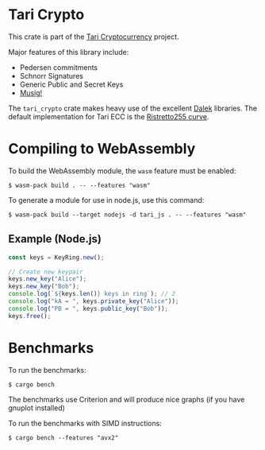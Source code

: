 # Tari Crypto

This crate is part of the [Tari Cryptocurrency](https://tari.com) project.

Major features of this library include:

* Pedersen commitments
* Schnorr Signatures
* Generic Public and Secret Keys
* [Musig!](https://blockstream.com/2018/01/23/musig-key-aggregation-schnorr-signatures/)

The `tari_crypto` crate makes heavy use of the excellent [Dalek](https://github.com/dalek-cryptography/curve25519-dalek)
libraries. The default implementation for Tari ECC is the [Ristretto255 curve](https://ristretto.group).

# Compiling to WebAssembly
To build the WebAssembly module, the `wasm` feature must be enabled:

    $ wasm-pack build . -- --features "wasm"

To generate a module for use in node.js, use this command:

    $ wasm-pack build --target nodejs -d tari_js . -- --features "wasm"

## Example (Node.js)

```js
const keys = KeyRing.new();

// Create new keypair
keys.new_key("Alice");
keys.new_key("Bob");
console.log(`${keys.len()} keys in ring`); // 2
console.log("kA = ", keys.private_key("Alice"));
console.log("PB = ", keys.public_key("Bob"));
keys.free();
````

# Benchmarks

To run the benchmarks:

    $ cargo bench

The benchmarks use Criterion and will produce nice graphs (if you have gnuplot installed)

To run the benchmarks with SIMD instructions:

    $ cargo bench --features "avx2"